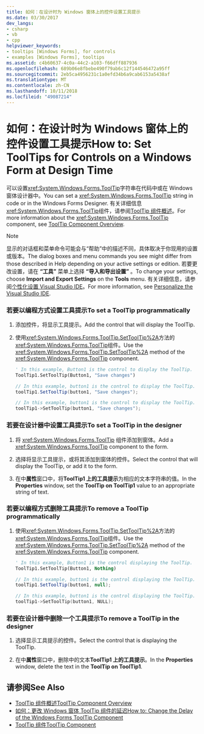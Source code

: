 ```yaml
---
title: 如何：在设计时为 Windows 窗体上的控件设置工具提示
ms.date: 03/30/2017
dev_langs:
- csharp
- vb
- cpp
helpviewer_keywords:
- tooltips [Windows Forms], for controls
- examples [Windows Forms], tooltips
ms.assetid: c4b60637-4c0a-44c2-a103-f66dff887936
ms.openlocfilehash: 689b06e8fbebe490f79ab6c12f144546472a95ff
ms.sourcegitcommit: 2eb5ca4956231c1a0efd34b6a9cab6153a5438af
ms.translationtype: MT
ms.contentlocale: zh-CN
ms.lasthandoff: 10/11/2018
ms.locfileid: "49087214"
---
```

# <a name="how-to-set-tooltips-for-controls-on-a-windows-form-at-design-time"></a><span data-ttu-id="2a731-102">如何：在设计时为 Windows 窗体上的控件设置工具提示</span><span class="sxs-lookup"><span data-stu-id="2a731-102">How to: Set ToolTips for Controls on a Windows Form at Design Time</span></span>
<span data-ttu-id="2a731-103">可以设置<xref:System.Windows.Forms.ToolTip>字符串在代码中或在 Windows 窗体设计器中。</span><span class="sxs-lookup"><span data-stu-id="2a731-103">You can set a <xref:System.Windows.Forms.ToolTip> string in code or in the Windows Forms Designer.</span></span> <span data-ttu-id="2a731-104">有关详细信息<xref:System.Windows.Forms.ToolTip>组件，请参阅[ToolTip 组件概述](../../../../docs/framework/winforms/controls/tooltip-component-overview-windows-forms.md)。</span><span class="sxs-lookup"><span data-stu-id="2a731-104">For more information about the <xref:System.Windows.Forms.ToolTip> component, see [ToolTip Component Overview](../../../../docs/framework/winforms/controls/tooltip-component-overview-windows-forms.md).</span></span>  
  
> [!NOTE]
>  <span data-ttu-id="2a731-105">显示的对话框和菜单命令可能会与“帮助”中的描述不同，具体取决于你现用的设置或版本。</span><span class="sxs-lookup"><span data-stu-id="2a731-105">The dialog boxes and menu commands you see might differ from those described in Help depending on your active settings or edition.</span></span> <span data-ttu-id="2a731-106">若要更改设置，请在 **“工具”** 菜单上选择 **“导入和导出设置”** 。</span><span class="sxs-lookup"><span data-stu-id="2a731-106">To change your settings, choose **Import and Export Settings** on the **Tools** menu.</span></span> <span data-ttu-id="2a731-107">有关详细信息，请参阅[个性化设置 Visual Studio IDE](/visualstudio/ide/personalizing-the-visual-studio-ide)。</span><span class="sxs-lookup"><span data-stu-id="2a731-107">For more information, see [Personalize the Visual Studio IDE](/visualstudio/ide/personalizing-the-visual-studio-ide).</span></span>  
  
### <a name="to-set-a-tooltip-programmatically"></a><span data-ttu-id="2a731-108">若要以编程方式设置工具提示</span><span class="sxs-lookup"><span data-stu-id="2a731-108">To set a ToolTip programmatically</span></span>  
  
1.  <span data-ttu-id="2a731-109">添加控件，将显示工具提示。</span><span class="sxs-lookup"><span data-stu-id="2a731-109">Add the control that will display the ToolTip.</span></span>  
  
2.  <span data-ttu-id="2a731-110">使用<xref:System.Windows.Forms.ToolTip.SetToolTip%2A>方法的<xref:System.Windows.Forms.ToolTip>组件。</span><span class="sxs-lookup"><span data-stu-id="2a731-110">Use the <xref:System.Windows.Forms.ToolTip.SetToolTip%2A> method of the <xref:System.Windows.Forms.ToolTip> component.</span></span>  
  
    ```vb  
    ' In this example, Button1 is the control to display the ToolTip.  
    ToolTip1.SetToolTip(Button1, "Save changes")  
    ```  
  
    ```csharp  
    // In this example, button1 is the control to display the ToolTip.  
    toolTip1.SetToolTip(button1, "Save changes");  
    ```  
  
    ```cpp  
    // In this example, button1 is the control to display the ToolTip.  
    toolTip1->SetToolTip(button1, "Save changes");  
    ```  
  
### <a name="to-set-a-tooltip-in-the-designer"></a><span data-ttu-id="2a731-111">若要在设计器中设置工具提示</span><span class="sxs-lookup"><span data-stu-id="2a731-111">To set a ToolTip in the designer</span></span>  
  
1.  <span data-ttu-id="2a731-112">将 <xref:System.Windows.Forms.ToolTip> 组件添加到窗体。</span><span class="sxs-lookup"><span data-stu-id="2a731-112">Add a <xref:System.Windows.Forms.ToolTip> component to the form.</span></span>  
  
2.  <span data-ttu-id="2a731-113">选择将显示工具提示，或将其添加到窗体的控件。</span><span class="sxs-lookup"><span data-stu-id="2a731-113">Select the control that will display the ToolTip, or add it to the form.</span></span>  
  
3.  <span data-ttu-id="2a731-114">在中**属性**窗口中，将**ToolTip1 上的工具提示**为相应的文本字符串的值。</span><span class="sxs-lookup"><span data-stu-id="2a731-114">In the **Properties** window, set the **ToolTip on ToolTip1** value to an appropriate string of text.</span></span>  

### <a name="to-remove-a-tooltip-programmatically"></a><span data-ttu-id="2a731-115">若要以编程方式删除工具提示</span><span class="sxs-lookup"><span data-stu-id="2a731-115">To remove a ToolTip programmatically</span></span>  
  
1.  <span data-ttu-id="2a731-116">使用<xref:System.Windows.Forms.ToolTip.SetToolTip%2A>方法的<xref:System.Windows.Forms.ToolTip>组件。</span><span class="sxs-lookup"><span data-stu-id="2a731-116">Use the <xref:System.Windows.Forms.ToolTip.SetToolTip%2A> method of the <xref:System.Windows.Forms.ToolTip> component.</span></span>  
  
    ```vb  
    ' In this example, Button1 is the control displaying the ToolTip.  
    ToolTip1.SetToolTip(Button1, Nothing)  
    ```  
  
    ```csharp  
    // In this example, button1 is the control displaying the ToolTip.  
    toolTip1.SetToolTip(button1, null);  
    ```  
  
    ```cpp  
    // In this example, button1 is the control displaying the ToolTip.  
    toolTip1->SetToolTip(button1, NULL);  
    ```  
  
### <a name="to-remove-a-tooltip-in-the-designer"></a><span data-ttu-id="2a731-117">若要在设计器中删除一个工具提示</span><span class="sxs-lookup"><span data-stu-id="2a731-117">To remove a ToolTip in the designer</span></span>  
  
1.  <span data-ttu-id="2a731-118">选择显示工具提示的控件。</span><span class="sxs-lookup"><span data-stu-id="2a731-118">Select the control that is displaying the ToolTip.</span></span>  
  
2.  <span data-ttu-id="2a731-119">在中**属性**窗口中，删除中的文本**ToolTip1 上的工具提示**。</span><span class="sxs-lookup"><span data-stu-id="2a731-119">In the **Properties** window, delete the text in the **ToolTip on ToolTip1**.</span></span>  

## <a name="see-also"></a><span data-ttu-id="2a731-120">请参阅</span><span class="sxs-lookup"><span data-stu-id="2a731-120">See Also</span></span>  
- [<span data-ttu-id="2a731-121">ToolTip 组件概述</span><span class="sxs-lookup"><span data-stu-id="2a731-121">ToolTip Component Overview</span></span>](../../../../docs/framework/winforms/controls/tooltip-component-overview-windows-forms.md)  
- [<span data-ttu-id="2a731-122">如何：更改 Windows 窗体 ToolTip 组件的延迟</span><span class="sxs-lookup"><span data-stu-id="2a731-122">How to: Change the Delay of the Windows Forms ToolTip Component</span></span>](../../../../docs/framework/winforms/controls/how-to-change-the-delay-of-the-windows-forms-tooltip-component.md)  
- [<span data-ttu-id="2a731-123">ToolTip 组件</span><span class="sxs-lookup"><span data-stu-id="2a731-123">ToolTip Component</span></span>](../../../../docs/framework/winforms/controls/tooltip-component-windows-forms.md)
